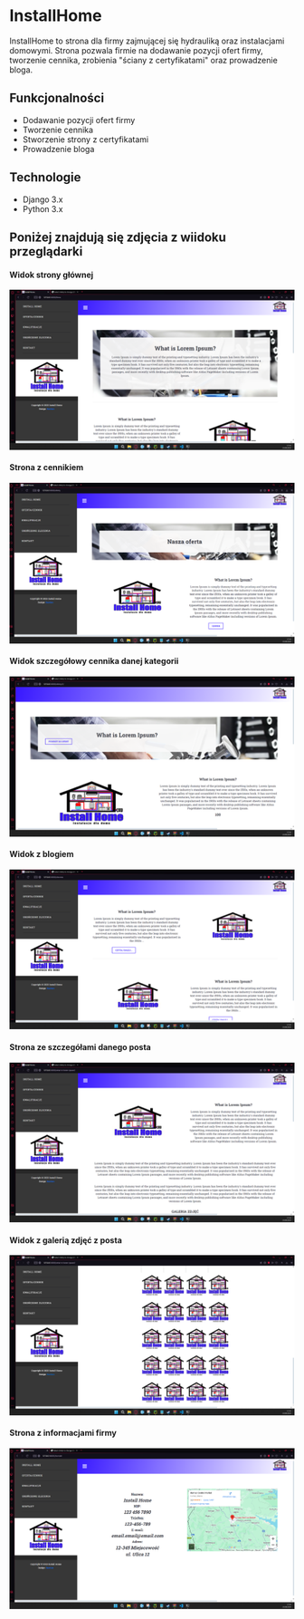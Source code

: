 <h1>InstallHome</h1>

<p>InstallHome to strona dla firmy zajmującej się hydrauliką oraz instalacjami domowymi. Strona pozwala firmie na dodawanie pozycji ofert firmy, tworzenie cennika, zrobienia "ściany z certyfikatami" oraz prowadzenie bloga.</p>

<h2>Funkcjonalności</h2>
<ul>
    <li>Dodawanie pozycji ofert firmy</li>
    <li>Tworzenie cennika</li>
<li>Stworzenie strony z certyfikatami</li>
<li>Prowadzenie bloga</li>
</ul>

<h2>Technologie</h2>
<ul>
    <li>Django 3.x</li>
    <li>Python 3.x</li>
</ul>


<h2>Poniżej znajdują się zdjęcia z wiidoku przeglądarki</h2>

<h4>Widok strony głównej</h4>
<img src="images/1.png">
<h4>Strona z cennikiem</h4>
<img src="images/2.png">
<h4>Widok szczegółowy cennika danej kategorii</h4>
<img src="images/3.png">
<h4>Widok z blogiem</h4>
<img src="images/4.png">
<h4>Strona ze szczegółami danego posta</h4>
<img src="images/5.png">
<h4>Widok z galerią zdjęć z posta</h4>
<img src="images/6.png">
<h4>Strona z informacjami firmy</h4>
<img src="images/7.png">


